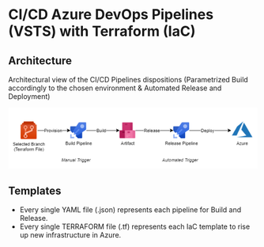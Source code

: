 # CI/CD Azure DevOps Pipelines (VSTS) with Terraform (IaC)

## Architecture

Architectural view of the CI/CD Pipelines dispositions (Parametrized Build accordingly to the chosen environment & Automated Release and Deployment)

![alt text](https://raw.githubusercontent.com/luchitrillo/azdevopspipes/master/iac-ado-pipeline.png)

## Templates

- Every single YAML file (.json) represents each pipeline for Build and Release.
- Every single TERRAFORM file (.tf) represents each IaC template to rise up new infrastructure in Azure.
